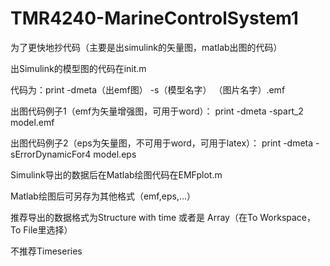 # TMR4240-MarineControlSystem1
为了更快地抄代码（主要是出simulink的矢量图，matlab出图的代码）

出Simulink的模型图的代码在init.m

代码为：print -dmeta（出emf图） -s（模型名字） （图片名字）.emf

出图代码例子1（emf为矢量增强图，可用于word）：            print -dmeta -spart_2 model.emf

出图代码例子2（eps为矢量图，不可用于word，可用于latex）： print -dmeta -sErrorDynamicFor4 model.eps

Simulink导出的数据后在Matlab绘图代码在EMFplot.m

Matlab绘图后可另存为其他格式（emf,eps,...）

推荐导出的数据格式为Structure with time 或者是 Array（在To Workspace，To File里选择）

不推荐Timeseries
